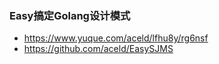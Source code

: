 
### Easy搞定Golang设计模式
- https://www.yuque.com/aceld/lfhu8y/rg6nsf
- https://github.com/aceld/EasySJMS